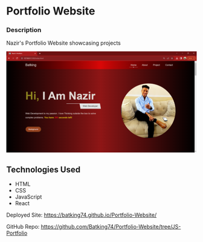 # Portfolio Website

### Description
Nazir's Portfolio Website showcasing projects

![Image of Nazir's Portfolio Website](IMG/Portfolio_Website.png)


## Technologies Used
- HTML
- CSS
- JavaScript
- React

Deployed Site: https://batking74.github.io/Portfolio-Website/

GitHub Repo: https://github.com/Batking74/Portfolio-Website/tree/JS-Portfolio
